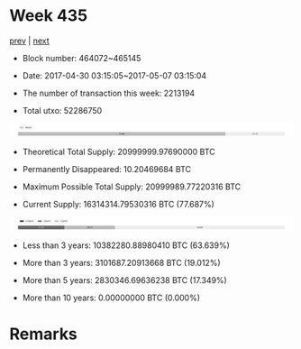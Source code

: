 # Week 435

[prev](week0434.md) | [next](week0436.md)

- Block number: 464072~465145

- Date: 2017-04-30 03:15:05~2017-05-07 03:15:04

- The number of transaction this week: 2213194

- Total utxo: 52286750

![](../images/mined_week0435.png)

- Theoretical Total Supply: 20999999.97690000 BTC

- Permanently Disappeared: 10.20469684 BTC

- Maximum Possible Total Supply: 20999989.77220316 BTC

- Current Supply: 16314314.79530316 BTC (77.687%)

![](../images/year_week0435.png)


- Less than 3 years: 10382280.88980410 BTC (63.639%)

- More than 3 years: 3101687.20913668 BTC (19.012%)

- More than 5 years: 2830346.69636238 BTC (17.349%)

- More than 10 years: 0.00000000 BTC (0.000%)

# Remarks

